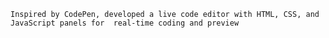 
    Inspired by CodePen, developed a live code editor with HTML, CSS, and JavaScript panels for  real-time coding and preview
